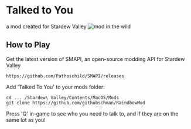# Talked to You 
a mod created for Stardew Valley
![mod in the wild](https://raw.githubusercontent.com/githubschman/talked-to-you/master/RainbowMod/screencast.gif)

## How to Play

Get the latest version of SMAPI, an open-source modding API for Stardew Valley 
```
https://github.com/Pathoschild/SMAPI/releases
```

Add 'Talked To You' to your mods folder:
```
cd ... /Stardew\ Valley/Contents/MacOS/Mods
git clone https://github.com/githubschman/RaindbowMod
```

Press 'Q' in-game to see who you need to talk to, and if they are on the same lot as you!
